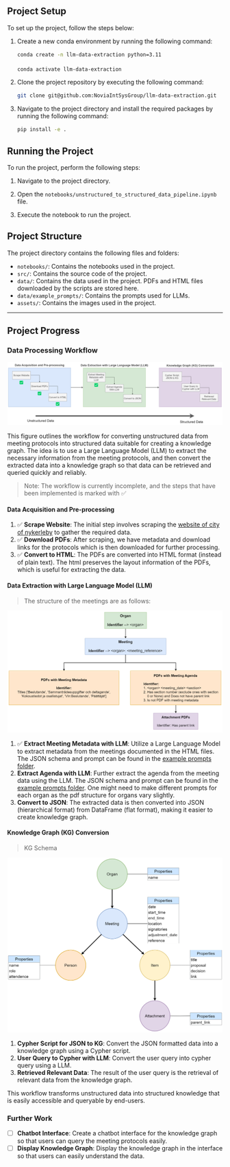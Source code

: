 ## Project Setup

To set up the project, follow the steps below:

1. Create a new conda environment by running the following command:

    ```bash
    conda create -n llm-data-extraction python=3.11
    
    conda activate llm-data-extraction
    ```

1. Clone the project repository by executing the following command:

    ```bash
    git clone git@github.com:NoviaIntSysGroup/llm-data-extraction.git
    ```

1. Navigate to the project directory and install the required packages by running the following command:

    ```bash
    pip install -e .
    ```

## Running the Project

To run the project, perform the following steps:

1. Navigate to the project directory.

1. Open the `notebooks/unstructured_to_structured_data_pipeline.ipynb` file.

1. Execute the notebook to run the project.


## Project Structure

The project directory contains the following files and folders:

- `notebooks/`: Contains the notebooks used in the project.
- `src/`: Contains the source code of the project.
- `data/`: Contains the data used in the project. PDFs and HTML files downloaded by the scripts are stored here.
- `data/example_prompts/`: Contains the prompts used for LLMs.
- `assets/`: Contains the images used in the project.

---

## Project Progress

### Data Processing Workflow

![Meeting Protocol Workflow](assets/meeting_protocols_workflow.png)

This figure outlines the workflow for converting unstructured data from meeting protocols into structured data suitable for creating a knowledge graph. The idea is to use a Large Language Model (LLM) to extract the necessary information from the meeting protocols, and then convert the extracted data into a knowledge graph so that data can be retrieved and queried quickly and reliably.

> Note: The workflow is currently incomplete, and the steps that have been implemented is marked with ✅

#### Data Acquisition and Pre-processing

1. ✅ **Scrape Website**: The initial step involves scraping the [website of city of nykerleby](https://kungorelse.nykarleby.fi:8443/ktwebbin/dbisa.dll/ktwebscr/pk_kokl_tweb.htm) to gather the required data.
1. ✅ **Download PDFs**: After scraping, we have metadata and download links for the protocols which is then downloaded for further processing.
1. ✅ **Convert to HTML**: The PDFs are converted into HTML format (instead of plain text). The html preserves the layout information of the PDFs, which is useful for extracting the data.

#### Data Extraction with Large Language Model (LLM)

> The structure of the meetings are as follows:

![Meeting Protocol Structure](assets/meeting_protocols_structure.png)        

1. ✅ **Extract Meeting Metadata with LLM**: Utilize a Large Language Model to extract metadata from the meetings documented in the HTML files. The JSON schema and prompt can be found in the [example prompts folder](data/example_prompts/meeting_metadata_extraction_prompt.txt).
1. **Extract Agenda with LLM**: Further extract the agenda from the meeting data using the LLM. The JSON schema and prompt can be found in the [example prompts folder](data/example_prompts/agenda_prompt_stadsfullm%C3%A4ktige.txt). One might need to make different prompts for each organ as the pdf structure for organs vary slightly.
1. **Convert to JSON**: The extracted data is then converted into JSON (hierarchical format) from DataFrame (flat format), making it easier to create knowledge graph.

#### Knowledge Graph (KG) Conversion

> KG Schema

![KG Schema](assets/knowledge_graph_schema.png)

1. **Cypher Script for JSON to KG**: Convert the JSON formatted data into a knowledge graph using a Cypher script.
2. **User Query to Cypher with LLM**: Convert the user query into cypher query using a LLM.
3. **Retrieved Relevant Data**: The result of the user query is the retrieval of relevant data from the knowledge graph.

This workflow transforms unstructured data into structured knowledge that is easily accessible and queryable by end-users.

### Further Work

- [ ] **Chatbot Interface**: Create a chatbot interface for the knowledge graph so that users can query the meeting protocols easily.
- [ ] **Display Knowledge Graph**: Display the knowledge graph in the interface so that users can easily understand the data.
